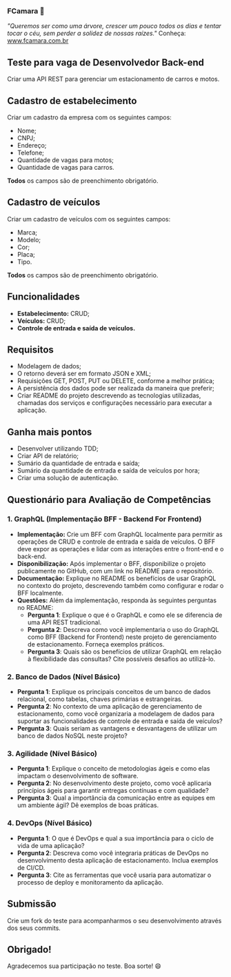 ### FCamara 🚀

*"Queremos ser como uma árvore, crescer um pouco todos os dias e tentar tocar o céu, sem perder a solidez de nossas raízes."*
Conheça: www.fcamara.com.br

## Teste para vaga de Desenvolvedor Back-end
Criar uma API REST para gerenciar um estacionamento de carros e motos.

## Cadastro de estabelecimento
Criar um cadastro da empresa com os seguintes campos:
   - Nome;
   - CNPJ;
   - Endereço;
   - Telefone;
   - Quantidade de vagas para motos;
   - Quantidade de vagas para carros.

**Todos** os campos são de preenchimento obrigatório.

## Cadastro de veículos
Criar um cadastro de veículos com os seguintes campos:
   - Marca;
   - Modelo;
   - Cor;
   - Placa;
   - Tipo.

**Todos** os campos são de preenchimento obrigatório.

## Funcionalidades
   - **Estabelecimento:** CRUD;
   - **Veículos:** CRUD;
   - **Controle de entrada e saída de veículos.**

## Requisitos
   - Modelagem de dados;
   - O retorno deverá ser em formato JSON e XML;
   - Requisições GET, POST, PUT ou DELETE, conforme a melhor prática;
   - A persistência dos dados pode ser realizada da maneira que preferir;
   - Criar README do projeto descrevendo as tecnologias utilizadas, chamadas dos serviços e configurações necessário para executar a aplicação.
   
## Ganha mais pontos
   - Desenvolver utilizando TDD;
   - Criar API de relatório;
   - Sumário da quantidade de entrada e saída;
   - Sumário da quantidade de entrada e saída de veículos por hora;
   - Criar uma solução de autenticação.

## Questionário para Avaliação de Competências

### 1. GraphQL (Implementação BFF - Backend For Frontend)
   - **Implementação:** Crie um BFF com GraphQL localmente para permitir as operações de CRUD e controle de entrada e saída de veículos. O BFF deve expor as operações e lidar com as interações entre o front-end e o back-end.
   - **Disponibilização:** Após implementar o BFF, disponibilize o projeto publicamente no GitHub, com um link no README para o repositório.
   - **Documentação:** Explique no README os benefícios de usar GraphQL no contexto do projeto, descrevendo também como configurar e rodar o BFF localmente.
   - **Questões:** Além da implementação, responda às seguintes perguntas no README:
      - **Pergunta 1**: Explique o que é o GraphQL e como ele se diferencia de uma API REST tradicional.
      - **Pergunta 2**: Descreva como você implementaria o uso do GraphQL como BFF (Backend for Frontend) neste projeto de gerenciamento de estacionamento. Forneça exemplos práticos.
      - **Pergunta 3**: Quais são os benefícios de utilizar GraphQL em relação à flexibilidade das consultas? Cite possíveis desafios ao utilizá-lo.

### 2. Banco de Dados (Nível Básico)
   - **Pergunta 1**: Explique os principais conceitos de um banco de dados relacional, como tabelas, chaves primárias e estrangeiras.
   - **Pergunta 2**: No contexto de uma aplicação de gerenciamento de estacionamento, como você organizaria a modelagem de dados para suportar as funcionalidades de controle de entrada e saída de veículos?
   - **Pergunta 3**: Quais seriam as vantagens e desvantagens de utilizar um banco de dados NoSQL neste projeto?

### 3. Agilidade (Nível Básico)
   - **Pergunta 1**: Explique o conceito de metodologias ágeis e como elas impactam o desenvolvimento de software.
   - **Pergunta 2**: No desenvolvimento deste projeto, como você aplicaria princípios ágeis para garantir entregas contínuas e com qualidade?
   - **Pergunta 3**: Qual a importância da comunicação entre as equipes em um ambiente ágil? Dê exemplos de boas práticas.

### 4. DevOps (Nível Básico)
   - **Pergunta 1**: O que é DevOps e qual a sua importância para o ciclo de vida de uma aplicação?
   - **Pergunta 2**: Descreva como você integraria práticas de DevOps no desenvolvimento desta aplicação de estacionamento. Inclua exemplos de CI/CD.
   - **Pergunta 3**: Cite as ferramentas que você usaria para automatizar o processo de deploy e monitoramento da aplicação.

## Submissão
Crie um fork do teste para acompanharmos o seu desenvolvimento através dos seus commits.

## Obrigado!
Agradecemos sua participação no teste. Boa sorte! 😄





